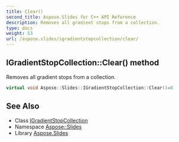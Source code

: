 ```yaml
---
title: Clear()
second_title: Aspose.Slides for C++ API Reference
description: Removes all gradient stops from a collection.
type: docs
weight: 53
url: /aspose.slides/igradientstopcollection/clear/
---
```

## IGradientStopCollection::Clear() method


Removes all gradient stops from a collection.

```cpp
virtual void Aspose::Slides::IGradientStopCollection::Clear()=0
```

## See Also

* Class [IGradientStopCollection](../)
* Namespace [Aspose::Slides](../../)
* Library [Aspose.Slides](../../../)